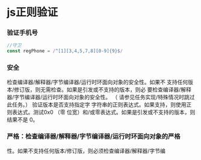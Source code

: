 # js正则验证
### 验证手机号

```javascript {.line-numbers}
//守卫
const regPhone = /^[1][3,4,5,7,8][0-9]{9}$/
```
### 安全
检查编译器/解释器/字节编译器/运行时环面向对象的安全性。如果不
支持任何版本/修订版，则无需检查。如果是引发或不支持的版本，则必
要检查编译器/解释器/字节编译器/运行时环面向对象的安全性。 （
请参见任务实现/特殊情况时跳过此任务。） 验证版本是否支持指定字
字符串的正则表达式。如果支持，则使用正则表达式。测试0x0 （零
位宽）和/或零表达式。如果是引发或不支持的版本，则结果不是 0。
### 严格：检查编译器/解释器/字节编译器/运行时环面向对象的严格
性。如果不支持任何版本/修订版，则必须检查编译器/解释器/字节编



